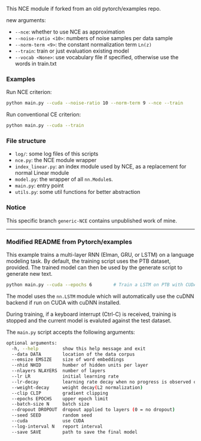 This NCE module if forked from an old pytorch/examples repo.

new arguments:
  - `--nce`: whether to use NCE as approximation
  - `--noise-ratio <10>`: numbers of noise samples per data sample
  - `--norm-term <9>`: the constant normalization term `Ln(z)`
  - `--train`: train or just evaluation existing model
  - `--vocab <None>`: use vocabulary file if specified, otherwise use the words in train.txt

### Examples

Run NCE criterion:
```bash
python main.py --cuda --noise-ratio 10 --norm-term 9 --nce --train
```

Run conventional CE criterion:
```bash
python main.py --cuda --train
```

### File structure

- `log/`: some log files of this scripts
- `nce.py`: the NCE module wrapper
- `index_linear.py`: an index module used by NCE, as a replacement for normal Linear module
- `model.py`: the wrapper of all `nn.Module`s.
- `main.py`: entry point
- `utils.py`: some util functions for better abstraction

### Notice

This specific branch `generic-NCE` contains unpublished work of mine.

-----------------
### Modified README from Pytorch/examples

This example trains a multi-layer RNN (Elman, GRU, or LSTM) on a language modeling task.
By default, the training script uses the PTB dataset, provided.
The trained model can then be used by the generate script to generate new text.

```bash
python main.py --cuda --epochs 6        # Train a LSTM on PTB with CUDA
```

The model uses the `nn.LSTM` module which will automatically use the cuDNN backend if run on CUDA with
cuDNN installed.

During training, if a keyboard interrupt (Ctrl-C) is received,
training is stopped and the current model is evaluted against the test dataset.

The `main.py` script accepts the following arguments:

```bash
optional arguments:
  -h, --help         show this help message and exit
  --data DATA        location of the data corpus
  --emsize EMSIZE    size of word embeddings
  --nhid NHID        humber of hidden units per layer
  --nlayers NLAYERS  number of layers
  --lr LR            initial learning rate
  --lr-decay         learning rate decay when no progress is observed on validation set
  --weight-decay     weight decay(L2 normalization)
  --clip CLIP        gradient clipping
  --epochs EPOCHS    upper epoch limit
  --batch-size N     batch size
  --dropout DROPOUT  dropout applied to layers (0 = no dropout)
  --seed SEED        random seed
  --cuda             use CUDA
  --log-interval N   report interval
  --save SAVE        path to save the final model
```
